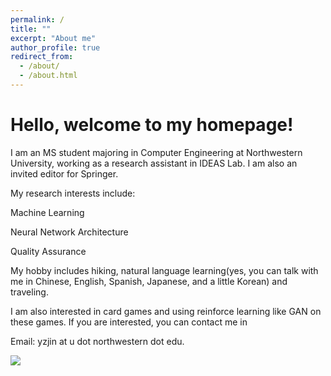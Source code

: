 ```yaml
---
permalink: /
title: ""
excerpt: "About me"
author_profile: true
redirect_from:
  - /about/
  - /about.html
---
```


Hello, welcome to my homepage!
======
I am an MS student majoring in Computer Engineering at Northwestern University, working as a research assistant in IDEAS Lab. I am also an invited editor for Springer.

My research interests include:

Machine Learning

Neural Network Architecture 

Quality Assurance

My hobby includes hiking, natural language learning(yes, you can talk with me in Chinese, English, Spanish, Japanese, and a little Korean) and traveling.

I am also interested in card games and using reinforce learning like GAN on these games. If you are interested, you can contact me in

Email: yzjin at u dot northwestern dot edu.

<a href="https://clustrmaps.com/site/1bh5b"  title="Visit tracker"><img src="//www.clustrmaps.com/map_v2.png?d=PMdgG1ndfGcn3xMms6C73KIJOVFI3awa66USOxL7suM&cl=ffffff" /></a>
